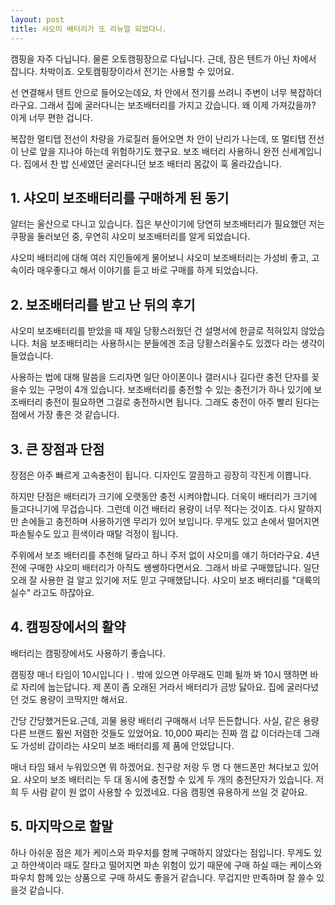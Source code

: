 ```yaml
---
layout: post
title: 샤오미 배터리가 또 리뉴얼 되었다니.
---
```


캠핑을 자주 다닙니다. 물론 오토캠핑장으로 다닙니다.
근데, 잠은 텐트가 아닌 차에서 잡니다. 차박이죠. 오토캠핑장이라서 전기는 사용할 수 있어요.

선 연결해서 텐트 안으로 들어오는데요, 차 안에서 전기를 쓰려니 주변이 너무 복잡하더라구요. 그래서 집에 굴러다니는 보조배터리를 가지고 갔습니다. 왜 이제 가져갔을까? 이게 너무 편한 겁니다.

복잡한 멀티탭 전선이 차량을 가로질러 들어오면 차 안이 난리가 나는데, 또 멀티탭 전선이 난로 앞을 지나야 하는데 위험하기도 했구요. 보조 배터리 사용하니 완전 신세계입니다. 집에서 찬 밥 신세였던 굴러다니던 보조 배터리 몸값이 훅 올라갔습니다.



<h2>1. 샤오미 보조배터리를 구매하게 된 동기</h2>
알터는 울산으로 다니고 있습니다. 집은 부산이기에 당연히 보조배터리가 필요했던 저는 쿠팡을 둘러보던 중, 우연히 샤오미 보조배터리를 알게 되었습니다.

샤오미 배터리에 대해 여러 지인들에게 물어보니 샤오미 보조배터리는 가성비 좋고, 고속이라 매우좋다고 해서 이야기를 듣고 바로 구매를 하게 되었습니다.



<h2>2. 보조배터리를 받고 난 뒤의 후기</h2>
샤오미 보조배터리를 받았을 때 제일 당황스러웠던 건 설명서에 한글로 적혀있지 않았습니다.
처음 보조배터리는 사용하시는 분들에겐 조금 당황스러울수도 있겠다 라는 생각이 들었습니다.

사용하는 법에 대해 말씀을 드리자면 일단 아이폰이나 갤러시나 길다란 충전 단자를 꽂을수 있는 구멍이 4개 있습니다.
보조배터리를 충전할 수 있는 충전기가 하나 있기에 보조배터리 충전이 필요하면 그걸로 충전하시면 됩니다.
그래도 충전이 아주 빨리 된다는 점에서 가장 좋은 것 같습니다.



<h2>3. 큰 장점과 단점</h2>
장점은 아주 빠르게 고속충전이 됩니다. 디자인도 깔끔하고 굉장히 각진게 이쁩니다.

하지만 단점은 배터리가 크기에 오랫동안 충전 시켜야합니다. 더욱이 배터리가 크기에 들고다니기에 무겁습니다. 그런데 이건 배터리 용량이 너무 적다는 것이죠. 다시 말하지만 손에들고 충전하며 사용하기엔 무리가 있어 보입니다. 무게도 있고 손에서 떨어지면 파손될수도 있고 흰색이라 때탈 걱정이 됩니다.

주위에서 보조 배터리를 추천해 달라고 하니 주저 없이 샤오미를 얘기 하더라구요. 4년 전에 구매한 샤오미 배터리가 아직도 쌩쌩하다면서요. 그래서 바로 구매했답니다. 일단 오래 잘 사용한 걸 알고 있기에 저도 믿고 구매했답니다. 샤오미 보조 배터리를 "대륙의 실수" 라고도 하잖아요.



<h2>4. 캠핑장에서의 활약</h2>
배터리는 캠핑장에서도 사용하기 좋습니다.

캠핑장 매너 타임이 10시입니다ㅣ. 밖에 있으면 아무래도 민폐 될까 봐 10시 땡하면 바로 자리에 눕는답니다.
제 폰이 좀 오래된 거라서 배터리가 금방 닳아요.
집에 굴러다녔던 것도 용량이 코딱지만 해서요.

간당 간당했거든요.근데, 괴물 용량 배터리 구매해서 너무 든든합니다. 사실, 같은 용량 다른 브랜드 훨씬 저렴한 것들도 있었어요. 10,000 짜리는 진짜 껌 값 이더라는데 그래도 가성비 갑이라는 샤오미 보조 배터리를 제 품에 안았답니다.

매너 타임 돼서 누워있으면 뭐 하겠어요. 친구랑 저랑 두 명 다 핸드폰만 쳐다보고 있어요.
샤오미 보조 배터리는 두 대 동시에 충전할 수 있게 두 개의 충전단자가 있습니다.
저희 두 사람 같이 원 없이 사용할 수 있겠네요. 다음 캠핑엔 유용하게 쓰일 것 같아요.


<h2>5. 마지막으로 할말</h2>
하나 아쉬운 점은 제가 케이스와 파우치를 함께 구매하지 않았다는 점입니다.
무게도 있고 하얀색이라 때도 잘타고 떨어지면 파손 위험이 있기 때문에 구매 하실 때는 케이스와 파우치 함께 있는 상품으로 구매 하셔도 좋을거 같습니다. 무겁지만 만족하며 잘 쓸수 있을것 같습니다.